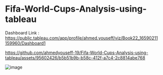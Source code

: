 # Fifa-World-Cups-Analysis-using-tableau
Dashboard Link : https://public.tableau.com/app/profile/ahmed.youseff/viz/Book22_16590211159960/Dashboard1



https://github.com/ahmedyouseff-19/Fifa-World-Cups-Analysis-using-tableau/assets/95602426/b5b51b9b-b58c-412f-a7c4-2c8814abe768




![image](https://github.com/ahmedyouseff-19/Fifa-World-Cups-Analysis-using-tableau/assets/95602426/c209a9c6-395b-4a78-853b-3bdebf3fd508)
